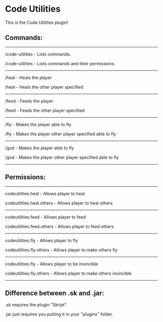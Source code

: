 # Code Utilities
This is the Code Utilities plugin!


## Commands:

----------------------------------------------------------------

/code-utilities <cmds> - Lists commands. 
  
/code-utilities <perms> - Lists commands and their permissions.
  
----------------------------------------------------------------
  
/heal - Heals the player 
  
/heal <player> - Heals the other player specified
  
----------------------------------------------------------------
  
/feed - Feeds the player 
  
/feed <player> - Feeds the other player specified
  
----------------------------------------------------------------
  
/fly - Makes the player able to fly 
  
/fly <player> - Makes the player other player specified able to fly

----------------------------------------------------------------
  
/god - Makes the player able to fly 
  
/god <player> - Makes the player other player specified able to fly
  
----------------------------------------------------------------
  

## Permissions:
  
----------------------------------------------------------------  
  
codeutilities.heal - Allows player to heal
  
codeutilities.heal.others - Allows player to heal others

----------------------------------------------------------------

codeutilities.feed - Allows player to feed
  
codeutilities.feed.others - Allows player to feed others

----------------------------------------------------------------

codeutilities.fly - Allows player to fly
  
codeutilities.fly.others - Allows player to make others fly

----------------------------------------------------------------

codeutilities.fly - Allows player to be invincible

codeutilities.fly.others - Allows player to make others invincible

----------------------------------------------------------------
  
  
## Difference between .sk and .jar:

.sk requires the plugin "Skript".

.jar just requires you putting it in your "plugins" folder.

